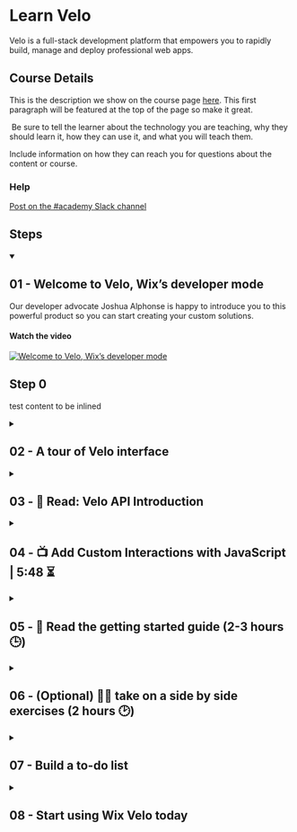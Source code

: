 
# Learn Velo


Velo is a full-stack development platform that empowers you to rapidly build, manage and deploy professional web apps.

## Course Details

This is the description we show on the course page [here](https://github.com/wix-academy/learn-velo). This first paragraph will be featured at the top of the page so make it great.
​

​
Be sure to tell the learner about the technology you are teaching, why they should learn it, how they can use it, and what you will teach them.
​


Include information on how they can reach you for questions about the content or course. 

### Help

[Post on the #academy Slack channel](https://wix.slack.com/archives/CE2AFKXEK)

## Steps
    

<details id=0 open>
<summary><h2>01 - Welcome to Velo, Wix’s developer mode</h2></summary>

Our developer advocate Joshua Alphonse is happy to introduce you to this powerful product so you can start creating your custom solutions.


#### Watch the video

[![Welcome to Velo, Wix’s developer mode](https://img.youtube.com/vi/JyTegNu4MHw/0.jpg)](https://www.youtube.com/watch?v=JyTegNu4MHw "Welcome to Velo, Wix’s developer mode") 

## Step 0

test content to be inlined


</details>

<details id=1 >
<summary><h2>02 - A tour of Velo interface</h2></summary>

learn where to find the tools and resources you need to add custom functionality to your site using code


#### Watch the video

[![A tour of Velo interface](https://img.youtube.com/vi/rzReCvkI4gg/0.jpg)](https://www.youtube.com/watch?v=rzReCvkI4gg "A tour of Velo interface") 

## Step 0

test content to be inlined


</details>

<details id=2 >
<summary><h2>03 - 📖 Read: Velo API Introduction</h2></summary>

Use the APIs to interact with site elements, your site’s database content, Wix Apps, and external services.  The APIs also give you access to information about your site, its users, and more.




</details>

<details id=3 >
<summary><h2>04 - 📺 Add Custom Interactions with JavaScript | 5:48 ⏳</h2></summary>

Learn how to use Velo to create custom interactions on your site. Visit the link to see a working example


#### Watch the video

[![📺 Add Custom Interactions with JavaScript | 5:48 ⏳](https://img.youtube.com/vi/aayDBLTKG5c/0.jpg)](https://www.youtube.com/watch?v=aayDBLTKG5c "📺 Add Custom Interactions with JavaScript | 5:48 ⏳") 

## Step 1

test content to be inlined 1


</details>

<details id=4 >
<summary><h2>05 - 📖 Read the getting started guide (2-3 hours 🕒)</h2></summary>

Let's take a quick look at how to get started writing your first Velo code. We'll do that by creating a traditional Hello World app - Velo style.




</details>

<details id=5 >
<summary><h2>06 - (Optional) 👩‍💻 take on a side by side exercises (2 hours 🕑)</h2></summary>

Take on a tutorial inside Wix editor, we'll make a collapsed paragraph expand on button click. Use a switch to change image element source. Set up a sticky header (onScroll down).




</details>

<details id=6 >
<summary><h2>07 - Build a to-do list</h2></summary>

The to do list will display all items in the list using a repeater. Add a text input element and button. Clicking the button or pressing the enter  key will add the item in the text input element to the to do list.




</details>

<details id=X >
<summary><h2>08 - Start using Wix Velo today</h2></summary>

Now that you know how to use Velo enable it in one of your sites. Select a Wix Site you want to intergarte Velo into today.


#### Watch the video

[![Start using Wix Velo today](https://img.youtube.com/vi/D5D1b0J0hQE/0.jpg)](https://www.youtube.com/watch?v=D5D1b0J0hQE "Start using Wix Velo today") 



</details>
